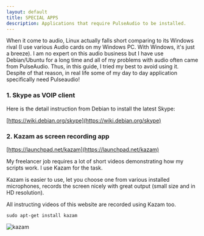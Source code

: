 ```yaml
---
layout: default
title: SPECIAL APPS
description: Applications that require PulseAudio to be installed.
---
```

When it come to audio, Linux actually falls short comparing to its Windows rival (I use various Audio cards on my Windows PC. With Windows, it's just a breeze). I am no expert on this audio business but I have use Debian/Ubuntu for a long time and all of my problems with audio often came from PulseAudio. Thus, in this guide, I tried my best to avoid using it. Despite of that reason, in real life some of my day to day application specifically need Pulseaudio!

### 1. Skype as VOIP client

Here is the detail instruction from Debian to install the latest Skype:

[https://wiki.debian.org/skype](https://wiki.debian.org/skype)

### 2. Kazam as screen recording app

[https://launchpad.net/kazam](https://launchpad.net/kazam)

My freelancer job requires a lot of short videos demonstrating how my scripts work. I use Kazam for the task.

Kazam is easier to use, let you choose one from various installed microphones, records the screen nicely with great output (small size and in HD resolution).

All instructing videos of this website are recorded using Kazam too.
```
sudo apt-get install kazam
```
![kazam]({{site.baseurl}}/images/kazam.jpg)
